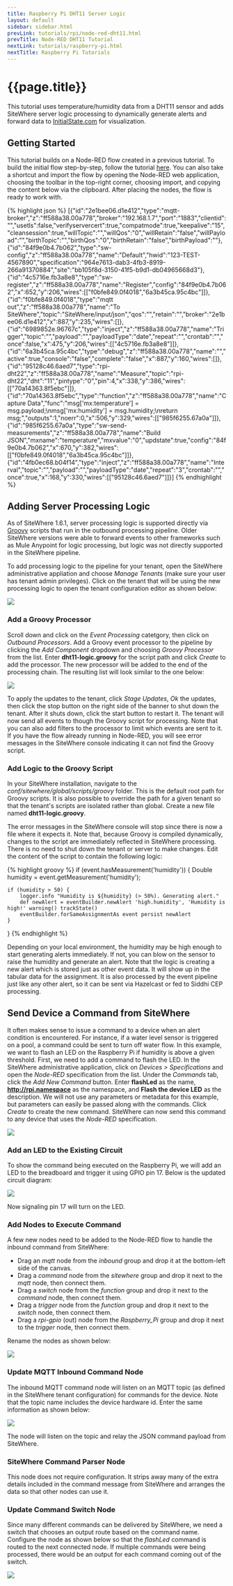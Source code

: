 ```yaml
---
title: Raspberry Pi DHT11 Server Logic
layout: default
sidebar: sidebar.html
prevLink: tutorials/rpi/node-red-dht11.html
prevTitle: Node-RED DHT11 Tutorial
nextLink: tutorials/raspberry-pi.html
nextTitle: Raspberry Pi Tutorials
---
```


# {{page.title}}
This tutorial uses temperature/humidity data from a DHT11 sensor and adds
SiteWhere server logic processing to dynamically generate alerts and
forward data to [InitialState.com](http://www.initialstate.com) for visualization.

## Getting Started
This tutorial builds on a Node-RED flow created in a previous tutorial. To build
the initial flow step-by-step, follow the tutorial [here](node-red-dht11.html).
You can also take a shortcut and import the flow by opening the Node-RED web
application, choosing the toolbar in the top-right corner, choosing import,
and copying the content below via the clipboard. After placing the nodes, the 
flow is ready to work with.

{% highlight json %}
[{"id":"2e1bee06.d1e412","type":"mqtt-broker","z":"ff588a38.00a778","broker":"192.168.1.7","port":"1883","clientid":"","usetls":false,"verifyservercert":true,"compatmode":true,"keepalive":"15","cleansession":true,"willTopic":"","willQos":"0","willRetain":"false","willPayload":"","birthTopic":"","birthQos":"0","birthRetain":"false","birthPayload":""},{"id":"84f9e0b4.7b062","type":"sw-config","z":"ff588a38.00a778","name":"Default","hwid":"123-TEST-4567890","specification":"964e7613-dab3-4fb3-8919-266a91370884","site":"bb105f8d-3150-41f5-b9d1-db04965668d3"},{"id":"4c5716e.fb3a8e8","type":"sw-register","z":"ff588a38.00a778","name":"Register","config":"84f9e0b4.7b062","x":652,"y":206,"wires":[["f0bfe849.0f4018","6a3b45ca.95c4bc"]]},{"id":"f0bfe849.0f4018","type":"mqtt out","z":"ff588a38.00a778","name":"To SiteWhere","topic":"SiteWhere/input/json","qos":"","retain":"","broker":"2e1bee06.d1e412","x":887,"y":235,"wires":[]},{"id":"6989852e.96767c","type":"inject","z":"ff588a38.00a778","name":"Trigger","topic":"","payload":"","payloadType":"date","repeat":"","crontab":"","once":false,"x":475,"y":206,"wires":[["4c5716e.fb3a8e8"]]},{"id":"6a3b45ca.95c4bc","type":"debug","z":"ff588a38.00a778","name":"","active":true,"console":"false","complete":"false","x":887,"y":160,"wires":[]},{"id":"95128c46.6aed7","type":"rpi-dht22","z":"ff588a38.00a778","name":"Measure","topic":"rpi-dht22","dht":"11","pintype":"0","pin":4,"x":338,"y":386,"wires":[["70a14363.8f5ebc"]]},{"id":"70a14363.8f5ebc","type":"function","z":"ff588a38.00a778","name":"Capture Data","func":"msg['mx:temperature'] = msg.payload;\nmsg['mx:humidity'] = msg.humidity;\nreturn msg;","outputs":1,"noerr":0,"x":506,"y":329,"wires":[["985f6255.67a0a"]]},{"id":"985f6255.67a0a","type":"sw-send-measurements","z":"ff588a38.00a778","name":"Build JSON","mxname":"temperature","mxvalue":"0","updstate":true,"config":"84f9e0b4.7b062","x":670,"y":382,"wires":[["f0bfe849.0f4018","6a3b45ca.95c4bc"]]},{"id":"4fb0ec68.b04f14","type":"inject","z":"ff588a38.00a778","name":"Interval","topic":"","payload":"","payloadType":"date","repeat":"3","crontab":"","once":true,"x":168,"y":330,"wires":[["95128c46.6aed7"]]}]
{% endhighlight %}

## Adding Server Processing Logic
As of SiteWhere 1.6.1, server processing logic is supported directly via 
[Groovy](http://www.groovy-lang.org/) scripts that run in the outbound 
processing pipeline. Older SiteWhere versions were able to forward events
to other frameworks such as Mule Anypoint for logic processing, but logic was not directly
supported in the SiteWhere pipeline. 

To add processing logic to the pipeline for your tenant, open the SiteWhere administrative 
appliation and choose *Manage Tenants* (make sure your user has tenant admin privileges). Click
on the tenant that will be using the new processing logic to open the tenant configuration
editor as shown below:

<a href="{{ site.url }}/images/tutorials/rpi/dht11/dht11-tenant-edit.png" data-lightbox="rpi" title="Edit the Tenant Configuration">
	<img src="{{ site.url }}/images/tutorials/rpi/dht11/dht11-tenant-edit.png"/>
</a>

### Add a Groovy Processor
Scroll down and click on the *Event Processing* catetgory, then click on *Outbound Processors*.
Add a Groovy event processor to the pipeline by clicking the *Add Component* dropdown and
choosing *Groovy Processor* from the list. Enter **dht11-logic.groovy** for the script path
and click *Create* to add the processor. The new processor will be added to the end of the 
processing chain. The resulting list will look similar to the one below:

<a href="{{ site.url }}/images/tutorials/rpi/dht11/dht11-groovy.png" data-lightbox="rpi" title="Edit the Tenant Configuration">
	<img src="{{ site.url }}/images/tutorials/rpi/dht11/dht11-groovy.png"/>
</a>

To apply the updates to the tenant, click *Stage Updates*, *Ok* the updates, then click the
stop button on the right side of the banner to shut down the tenant. After it shuts down,
click the start button to restart it. The tenant will now send all events to though the
Groovy script for processing. Note that you can also add filters to the processor to limit
which events are sent to it. If you have the flow already running in Node-RED, you will see
error messages in the SiteWhere console indicating it can not find the Groovy script.

### Add Logic to the Groovy Script
In your SiteWhere installation, navigate to the *conf/sitewhere/global/scripts/groovy* folder.
This is the default root path for Groovy scripts. It is also possible to override the path
for a given tenant so that the tenant's scripts are isolated rather than global. Create a new
file named **dht11-logic.groovy**. 

The error messages in the SiteWhere console will stop since
there is now a file where it expects it. Note that, because Groovy is compiled dynamically, 
changes to the script are immediately reflected in SiteWhere processing. There is no need to
shut down the tenant or server to make changes. Edit the content of the script to contain
the following logic:

{% highlight groovy %}
if (event.hasMeasurement('humidity')) {
	Double humidity = event.getMeasurement('humidity');
	
	if (humidity > 50) {
		logger.info "Humidity is ${humidity} (> 50%). Generating alert."
		def newAlert = eventBuilder.newAlert 'high.humidity', 'Humidity is high!' warning() trackState()
		eventBuilder.forSameAssignmentAs event persist newAlert
	}
}
{% endhighlight %}

Depending on your local environment, the humidity may be high enough to start generating alerts
immediately. If not, you can blow on the sensor to raise the humidity and generate an alert.
Note that the logic is creating a new alert which is stored just as other event data. It will
show up in the tabular data for the assignment. It is also processed by the event pipeline
just like any other alert, so it can be sent via Hazelcast or fed to Siddhi CEP processing.

## Send Device a Command from SiteWhere
It often makes sense to issue a command to a device when an alert condition is encountered.
For instance, if a water level sensor is triggered on a pool, a command could be sent to
turn off water flow. In this example, we want to flash an LED on the Raspberry Pi if 
humidity is above a given threshold. First, we need to add a command to flash the LED.
In the SiteWhere administrative application, click on *Devices > Specifications*
and open the *Node-RED* specification from the list. Under the *Commands* tab, click the
*Add New Command* button. Enter **flashLed** as the name, **http://rpi.namespace** as the
namespace, and **Flash the device LED** as the description. We will not use any parameters
or metadata for this example, but parameters can easily be passed along with the commands.
Click *Create* to create the new command. SiteWhere can now send this command to any device
that uses the *Node-RED* specification.

<a href="{{ site.url }}/images/tutorials/rpi/dht11/dht11-command1.png" data-lightbox="rpi" title="Create a Command">
	<img src="{{ site.url }}/images/tutorials/rpi/dht11/dht11-command1.png"/>
</a>

### Add an LED to the Existing Circuit
To show the command being executed on the Raspberry Pi, we will add an LED to the breadboard
and trigger it using GPIO pin 17. Below is the updated circuit diagram:

<a href="{{ site.url }}/images/tutorials/rpi/dht11/dht11-circuit-led.png" data-lightbox="rpi" title="Circuit with LED">
	<img src="{{ site.url }}/images/tutorials/rpi/dht11/dht11-circuit-led.png"/>
</a>

Now signaling pin 17 will turn on the LED.

### Add Nodes to Execute Command
A few new nodes need to be added to the Node-RED flow to handle the inbound command from
SiteWhere:

* Drag an *mqtt* node from the *inbound* group and drop it at the bottom-left side of the canvas.
* Drag a *command* node from the *sitewhere* group and drop it next to the *mqtt* node, then connect them.
* Drag a *switch* node from the *function* group and drop it next to the *command* node, then connect them.
* Drag a *trigger* node from the *function* group and drop it next to the *switch* node, then connect them.
* Drag a *rpi-gpio* (out) node from the *Raspberry_Pi* group and drop it next to the *trigger* node, then connect them.

Rename the nodes as shown below:

<a href="{{ site.url }}/images/tutorials/rpi/dht11/dht11-cmd-nodes.png" data-lightbox="rpi" title="Command Processing Nodes">
	<img src="{{ site.url }}/images/tutorials/rpi/dht11/dht11-cmd-nodes.png"/>
</a>

### Update MQTT Inbound Command Node
The inbound MQTT command node will listen on an MQTT topic (as defined in the SiteWhere tenant configuration)
for commands for the device. Note that the topic name includes the device hardware id. Enter the same information
as shown below:

<a href="{{ site.url }}/images/tutorials/rpi/dht11/dht11-mqtt-in-cmd.png" data-lightbox="rpi" title="MQTT Input Node">
	<img src="{{ site.url }}/images/tutorials/rpi/dht11/dht11-mqtt-in-cmd.png"/>
</a>

The node will listen on the topic and relay the JSON command payload from SiteWhere.

### SiteWhere Command Parser Node
This node does not require configuration. It strips away many of the extra details included in the command
message from SiteWhere and arranges the data so that other nodes can use it.

### Update Command Switch Node
Since many different commands can be delivered by SiteWhere, we need a switch that chooses an 
output route based on the command name. Configure the node as shown below so that the *flashLed* command
is routed to the next connected node. If multiple commands were being processed, there would be an
output for each command coming out of the switch.

<a href="{{ site.url }}/images/tutorials/rpi/dht11/dht11-switch-node.png" data-lightbox="rpi" title="Switch Node">
	<img src="{{ site.url }}/images/tutorials/rpi/dht11/dht11-switch-node.png"/>
</a>



